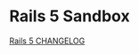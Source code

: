 # Rails 5 Sandbox


[Rails 5 CHANGELOG](http://weblog.rubyonrails.org/2016/6/30/Rails-5-0-final/)











